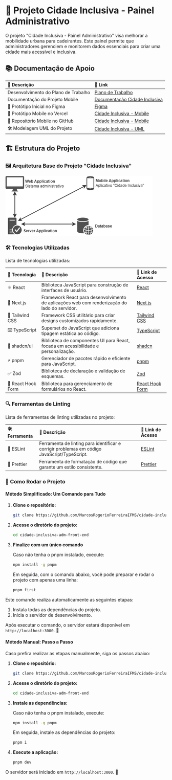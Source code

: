 # 🌆 Projeto Cidade Inclusiva - Painel Administrativo

O projeto "Cidade Inclusiva - Painel Administrativo" visa melhorar a mobilidade urbana para cadeirantes. Este painel permite que administradores gerenciem e monitorem dados essenciais para criar uma cidade mais acessível e inclusiva.

## 📚 Documentação de Apoio

| 📄 Descrição | 🔗 Link |
|:---|:---|
| Desenvolvimento do Plano de Trabalho | [Plano de Trabalho](https://docs.google.com/document/d/1nRhvRcXlDFgf7TtoWgm3VRqlIvhKTE5sb9miVpVaVKU/edit?usp=sharing) |
| Documentação do Projeto Mobile | [Documentação Cidade Inclusiva](https://docs.google.com/document/d/1VxejBnzkMbvmlPWUQOMgSNrHDl5ugXdu/edit?usp=sharing) |
| 🎨 Protótipo Inicial no Figma | [Figma](https://www.figma.com/design/sHp0ryMHBTla6oVVEYJSOv) |
| 📱 Protótipo Mobile no Vercel | [Cidade Inclusiva - Mobile](https://fundect-pictec3-mobile-cidade-inclusiva.vercel.app/login) |
| 📂 Repositório Mobile no GitHub | [Cidade Inclusiva - Mobile](https://github.com/marcosrogerio-jrf/fundect-pictec3-mobile-cidade-inclusiva) |
| 🛠️ Modelagem UML do Projeto | [Cidade Inclusiva - UML](https://app.diagrams.net/#G1c72Gns79DE7laBVADoPoukr65F1AaNS-) |

## 🏗️ Estrutura do Projeto

### 🖼️ Arquitetura Base do Projeto "Cidade Inclusiva"

![Arquitetura Base](docs/arquitetura-base.png)

### 🛠️ Tecnologias Utilizadas

Lista de tecnologias utilizadas:

| 🚀 Tecnologia | 📖 Descrição | 🔗 Link de Acesso |
|:---|:---|:---|
| ⚛️ React | Biblioteca JavaScript para construção de interfaces de usuário. | [React](https://react.dev/) |
| 🌟 Next.js | Framework React para desenvolvimento de aplicações web com renderização do lado do servidor. | [Next.js](https://nextjs.org/) |
| 🎨 Tailwind CSS | Framework CSS utilitário para criar designs customizados rapidamente. | [Tailwind CSS](https://tailwindcss.com/) |
| ⌨️ TypeScript | Superset do JavaScript que adiciona tipagem estática ao código. | [TypeScript](https://www.typescriptlang.org/) |
| 🧩 shadcn/ui | Biblioteca de componentes UI para React, focada em acessibilidade e personalização. | [shadcn](https://ui.shadcn.com/) |
| ⚡ pnpm | Gerenciador de pacotes rápido e eficiente para JavaScript. | [pnpm](https://pnpm.io/) |
| ✅ Zod | Biblioteca de declaração e validação de esquemas. | [Zod](https://zod.dev/) |
| 📝 React Hook Form | Biblioteca para gerenciamento de formulários no React. | [React Hook Form](https://react-hook-form.com/) |

### 🔍 Ferramentas de Linting

Lista de ferramentas de linting utilizadas no projeto:

| 🛠️ Ferramenta | 📖 Descrição | 🔗 Link de Acesso |
|:---|:---|:---|
| 🧹 ESLint | Ferramenta de linting para identificar e corrigir problemas em código JavaScript/TypeScript. | [ESLint](https://eslint.org/) |
| 💅 Prettier | Ferramenta de formatação de código que garante um estilo consistente. | [Prettier](https://prettier.io/) |

### 🚀 Como Rodar o Projeto

#### Método Simplificado: Um Comando para Tudo

1. **Clone o repositório:**

    ```sh
    git clone https://github.com/MarcosRogerioFerreiraIFMS/cidade-inclusiva-adm-front-end.git
    ```

2. **Acesse o diretório do projeto:**

    ```sh
    cd cidade-inclusiva-adm-front-end
    ```

3. **Finalize com um único comando**

    Caso não tenha o pnpm instalado, execute:

    ```sh
    npm install -g pnpm
    ```

    Em seguida, com o comando abaixo, você pode preparar e rodar o projeto com apenas uma linha:

    ```sh
    pnpm first
    ```

Este comando realiza automaticamente as seguintes etapas:

1. Instala todas as dependências do projeto.
2. Inicia o servidor de desenvolvimento.

Após executar o comando, o servidor estará disponível em `http://localhost:3000`. 🎉

#### Método Manual: Passo a Passo

Caso prefira realizar as etapas manualmente, siga os passos abaixo:

1. **Clone o repositório:**

    ```sh
    git clone https://github.com/MarcosRogerioFerreiraIFMS/cidade-inclusiva-adm-front-end.git
    ```

2. **Acesse o diretório do projeto:**

    ```sh
    cd cidade-inclusiva-adm-front-end
    ```

3. **Instale as dependências:**

    Caso não tenha o pnpm instalado, execute:

    ```sh
    npm install -g pnpm
    ```

    Em seguida, instale as dependências do projeto:

    ```sh
    pnpm i
    ```

4. **Execute a aplicação:**

    ```sh
    pnpm dev
    ```

O servidor será iniciado em `http://localhost:3000`. 🎉
